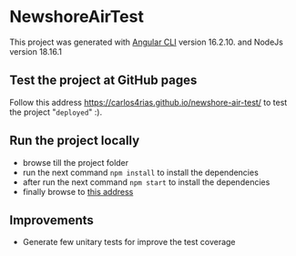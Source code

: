 # NewshoreAirTest

This project was generated with [Angular CLI](https://github.com/angular/angular-cli) version 16.2.10. and NodeJs version 18.16.1


## Test the project at GitHub pages
Follow this address https://carlos4rias.github.io/newshore-air-test/ to test the project "`deployed`" :).

## Run the project locally

- browse till the project folder
- run the next command `npm install` to install the dependencies
- after run the next command `npm start` to install the dependencies
- finally browse to [this address](http://localhost:4200/flight-path?origin=PEI&destination=BCN&maxFlights=0) 

## Improvements
- Generate few unitary tests for improve the test coverage




